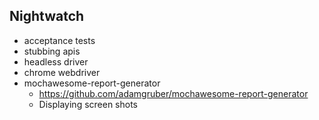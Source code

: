 ## Nightwatch

- acceptance tests
- stubbing apis
- headless driver
- chrome webdriver
- mochawesome-report-generator
  - https://github.com/adamgruber/mochawesome-report-generator
  - Displaying screen shots
